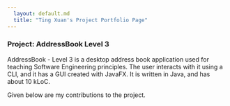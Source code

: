 ```yaml
---
  layout: default.md
  title: "Ting Xuan's Project Portfolio Page"
---
```


### Project: AddressBook Level 3

AddressBook - Level 3 is a desktop address book application used for teaching Software Engineering principles.
The user interacts with it using a CLI, and it has a GUI created with JavaFX.
It is written in Java, and has about 10 kLoC.

Given below are my contributions to the project.
